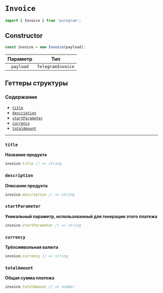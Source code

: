# `Invoice`

```ts
import { Invoice } from 'puregram';
```

## Constructor

```ts
const invoice = new Invoice(payload);
```

| Параметр  |        Тип        |
| :-------: | :---------------: |
| `payload` | `TelegramInvoice` |

## Геттеры структуры

### Содержание

* [`title`](#title)
* [`description`](#description)
* [`startParameter`](#startparameter)
* [`currency`](#currency)
* [`totalAmount`](#totalamount)

---

### `title`

**Название продукта**

```ts
invoice.title // => string
```

### `description`

**Описание продукта**

```ts
invoice.description // => string
```

### `startParameter`

**Уникальный параметр, использованный для генерации этого платежа**

```ts
invoice.startParameter // => string
```

### `currency`

**Трёхсимвольная валюта**

```ts
invoice.currency // => string
```

### `totalAmount`

**Общая сумма платежа**

```ts
invoice.totalAmount // => number
```